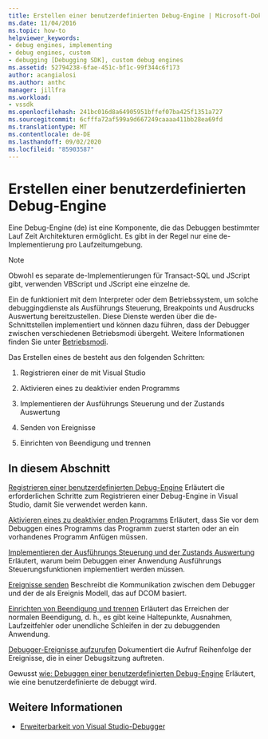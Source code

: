 ```yaml
---
title: Erstellen einer benutzerdefinierten Debug-Engine | Microsoft-Dokumentation
ms.date: 11/04/2016
ms.topic: how-to
helpviewer_keywords:
- debug engines, implementing
- debug engines, custom
- debugging [Debugging SDK], custom debug engines
ms.assetid: 52794238-6fae-451c-bf1c-99f344c6f173
author: acangialosi
ms.author: anthc
manager: jillfra
ms.workload:
- vssdk
ms.openlocfilehash: 241bc016d8a64905951bffef07ba425f1351a727
ms.sourcegitcommit: 6cfffa72af599a9d667249caaaa411bb28ea69fd
ms.translationtype: MT
ms.contentlocale: de-DE
ms.lasthandoff: 09/02/2020
ms.locfileid: "85903587"
---
```

# <a name="create-a-custom-debug-engine"></a>Erstellen einer benutzerdefinierten Debug-Engine
Eine Debug-Engine (de) ist eine Komponente, die das Debuggen bestimmter Lauf Zeit Architekturen ermöglicht. Es gibt in der Regel nur eine de-Implementierung pro Laufzeitumgebung.

> [!NOTE]
> Obwohl es separate de-Implementierungen für Transact-SQL und JScript gibt, verwenden VBScript und JScript eine einzelne de.

 Ein de funktioniert mit dem Interpreter oder dem Betriebssystem, um solche debuggingdienste als Ausführungs Steuerung, Breakpoints und Ausdrucks Auswertung bereitzustellen. Diese Dienste werden über die de-Schnittstellen implementiert und können dazu führen, dass der Debugger zwischen verschiedenen Betriebsmodi übergeht. Weitere Informationen finden Sie unter [Betriebsmodi](../../extensibility/debugger/operational-modes.md).

 Das Erstellen eines de besteht aus den folgenden Schritten:

1. Registrieren einer de mit Visual Studio

2. Aktivieren eines zu deaktivier enden Programms

3. Implementieren der Ausführungs Steuerung und der Zustands Auswertung

4. Senden von Ereignisse

5. Einrichten von Beendigung und trennen

## <a name="in-this-section"></a>In diesem Abschnitt
 [Registrieren einer benutzerdefinierten Debug-Engine](../../extensibility/debugger/registering-a-custom-debug-engine.md) Erläutert die erforderlichen Schritte zum Registrieren einer Debug-Engine in Visual Studio, damit Sie verwendet werden kann.

 [Aktivieren eines zu deaktivier enden Programms](../../extensibility/debugger/enabling-a-program-to-be-debugged.md) Erläutert, dass Sie vor dem Debuggen eines Programms das Programm zuerst starten oder an ein vorhandenes Programm Anfügen müssen.

 [Implementieren der Ausführungs Steuerung und der Zustands Auswertung](../../extensibility/debugger/execution-control-and-state-evaluation.md) Erläutert, warum beim Debuggen einer Anwendung Ausführungs Steuerungsfunktionen implementiert werden müssen.

 [Ereignisse senden](../../extensibility/debugger/sending-events.md) Beschreibt die Kommunikation zwischen dem Debugger und der de als Ereignis Modell, das auf DCOM basiert.

 [Einrichten von Beendigung und trennen](../../extensibility/debugger/termination-and-detaching.md) Erläutert das Erreichen der normalen Beendigung, d. h., es gibt keine Haltepunkte, Ausnahmen, Laufzeitfehler oder unendliche Schleifen in der zu debuggenden Anwendung.

 [Debugger-Ereignisse aufzurufen](../../extensibility/debugger/calling-debugger-events.md) Dokumentiert die Aufruf Reihenfolge der Ereignisse, die in einer Debugsitzung auftreten.

 Gewusst [wie: Debuggen einer benutzerdefinierten Debug-Engine](../../extensibility/debugger/how-to-debug-a-custom-debug-engine.md) Erläutert, wie eine benutzerdefinierte de debuggt wird.

## <a name="see-also"></a>Weitere Informationen
- [Erweiterbarkeit von Visual Studio-Debugger](../../extensibility/debugger/visual-studio-debugger-extensibility.md)
